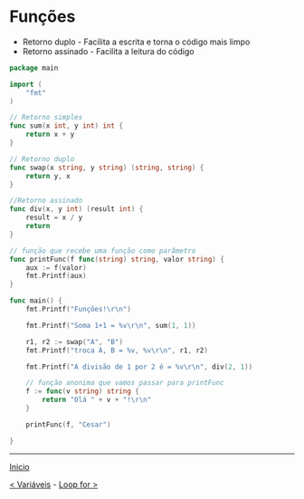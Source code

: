 # Funções

* Retorno duplo - Facilita a escrita e torna o código mais limpo
* Retorno assinado - Facilita a leitura do código

```go
package main

import (
	"fmt"
)

// Retorno simples
func sum(x int, y int) int {
	return x + y
}

// Retorno duplo
func swap(x string, y string) (string, string) {
	return y, x
}

//Retorno assinado
func div(x, y int) (result int) {
	result = x / y
	return
}

// função que recebe uma função como parâmetro
func printFunc(f func(string) string, valor string) {
	aux := f(valor)
	fmt.Printf(aux)
}

func main() {
	fmt.Printf("Funções!\r\n")

	fmt.Printf("Soma 1+1 = %v\r\n", sum(1, 1))

	r1, r2 := swap("A", "B")
	fmt.Printf("troca A, B = %v, %v\r\n", r1, r2)

	fmt.Printf("A divisão de 1 por 2 é = %v\r\n", div(2, 1))

	// função anonima que vamos passar para printFunc
	f := func(v string) string {
		return "Olá " + v + "!\r\n"
	}

	printFunc(f, "Cesar")

}
```

---
[Inicio](README.md)

[< Variáveis](variaveis.md) - [Loop for >](for.md)
